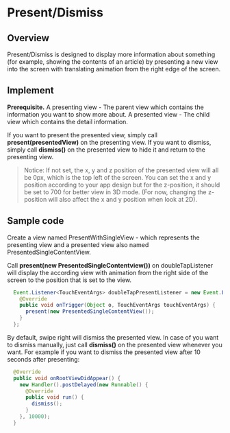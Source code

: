 # Present/Dismiss

## Overview
Present/Dismiss is designed to display more information about something (for example, showing the contents of an article) by presenting a new view into the screen with translating animation from the right edge of the screen.

## Implement
**Prerequisite.**
A presenting view - The parent view which contains the information you want to show more about.
A presented view - The child view which contains the detail information.

If you want to present the presented view, simply call **present(presentedView)** on the presenting view.
If you want to dismiss, simply call **dismiss()** on the presented view to hide it and return to the presenting view.

>Notice: If not set, the x, y and z position of the presented view will all be 0px, which is the top left of the screen. You can set the x and y position according to your app design but for the z-position, it should be set to 700 for better view in 3D mode. (For now, changing the z-position will also affect the x and y position when look at 2D).

## Sample code
Create a view named PresentWithSingleView - which represents the presenting view and a presented view also named PresentedSingleContentView.

Call **present(new PresentedSingleContentview())** on doubleTapListener will display the according view with animation from the right side of the screen to the position that is set to the view.

```java
  Event.Listener<TouchEventArgs> doubleTapPresentListener = new Event.Listener<TouchEventArgs>() {
    @Override
    public void onTrigger(Object o, TouchEventArgs touchEventArgs) {
      present(new PresentedSingleContentView());
    }
  };
```

By default, swipe right will dismiss the presented view. In case of you want to dismiss manually, just call **dismiss()** on the presented view whenever you want. For example if you want to dismiss the presented view after 10 seconds after presenting:

```java
  @Override
  public void onRootViewDidAppear() {
    new Handler().postDelayed(new Runnable() {
      @Override
      public void run() {
        dismiss();
      }
    }, 10000);
  }
```